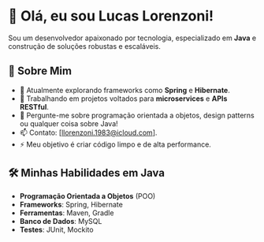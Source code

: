 # 👋 Olá, eu sou Lucas Lorenzoni!

Sou um desenvolvedor apaixonado por tecnologia, especializado em **Java** e construção de soluções robustas e escaláveis.

## 🚀 Sobre Mim

- 🌱 Atualmente explorando frameworks como **Spring** e **Hibernate**.
- 🔭 Trabalhando em projetos voltados para **microservices** e **APIs RESTful**.
- 💬 Pergunte-me sobre programação orientada a objetos, design patterns ou qualquer coisa sobre Java!
- 📫 Contato: [llorenzoni.1983@icloud.com].
- ⚡ Meu objetivo é criar código limpo e de alta performance.

## 🛠️ Minhas Habilidades em Java

- **Programação Orientada a Objetos** (POO)
- **Frameworks**: Spring, Hibernate
- **Ferramentas**: Maven, Gradle
- **Banco de Dados**: MySQL
- **Testes**: JUnit, Mockito

